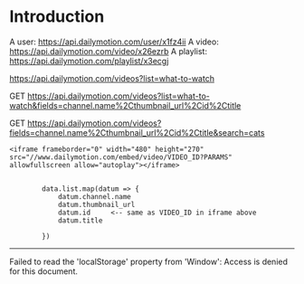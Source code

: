 # Introduction

A user: https://api.dailymotion.com/user/x1fz4ii
A video: https://api.dailymotion.com/video/x26ezrb
A playlist: https://api.dailymotion.com/playlist/x3ecgj

https://api.dailymotion.com/videos?list=what-to-watch

GET https://api.dailymotion.com/videos?list=what-to-watch&fields=channel.name%2Cthumbnail_url%2Cid%2Ctitle

GET https://api.dailymotion.com/videos?fields=channel.name%2Cthumbnail_url%2Cid%2Ctitle&search=cats

```
<iframe frameborder="0" width="480" height="270"
src="//www.dailymotion.com/embed/video/VIDEO_ID?PARAMS"
allowfullscreen allow="autoplay"></iframe>


        data.list.map(datum => {
            datum.channel.name
            datum.thumbnail_url
            datum.id     <-- same as VIDEO_ID in iframe above
            datum.title

        })

```

---

Failed to read the 'localStorage' property from 'Window': Access is denied for this document.
